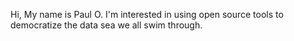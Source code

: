 Hi, My name is Paul O.
  I'm interested in using open source tools to democratize the data sea we all swim through.  

